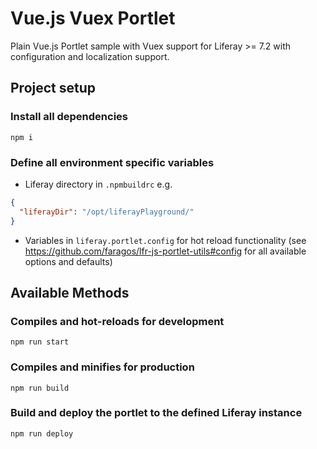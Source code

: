 # Vue.js Vuex Portlet
Plain Vue.js Portlet sample with Vuex support for Liferay >= 7.2 with configuration and localization support. 

## Project setup
### Install all dependencies
```shell script
npm i
```

### Define all environment specific variables
- Liferay directory in `.npmbuildrc` e.g. 
```json
{
  "liferayDir": "/opt/liferayPlayground/"
}
```

- Variables in `liferay.portlet.config` for hot reload functionality (see https://github.com/faragos/lfr-js-portlet-utils#config for all available options and defaults)

## Available Methods
### Compiles and hot-reloads for development
```shell script
npm run start
```

### Compiles and minifies for production
```shell script
npm run build
```

### Build and deploy the portlet to the defined Liferay instance
```shell script
npm run deploy
```
